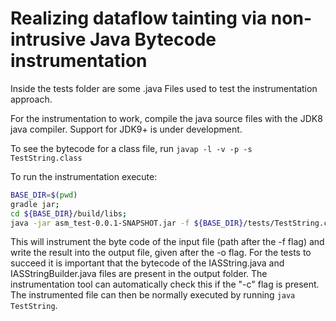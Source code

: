 # Realizing dataflow tainting via non-intrusive Java Bytecode instrumentation

Inside the tests folder are some .java Files used to test the instrumentation approach.

For the instrumentation to work, compile the java source files with the JDK8 java compiler. Support for JDK9+ is under development.

To see the bytecode for a class file, run ``javap -l -v -p -s TestString.class``

To run the instrumentation execute:
```bash
BASE_DIR=$(pwd)
gradle jar;
cd ${BASE_DIR}/build/libs;
java -jar asm_test-0.0.1-SNAPSHOT.jar -f ${BASE_DIR}/tests/TestString.class -o ${BASE_DIR}/tests/out/TestString.class
```
This will instrument the byte code of the input file (path after the -f flag) and write the result into the output file, given after the -o flag.
For the tests to succeed it is important that the bytecode of the IASString.java and IASStringBuilder.java files are present in the output folder. The instrumentation tool can automatically check this if the "-c" flag is present.
The instrumented file can then be normally executed by running ``java TestString``.
